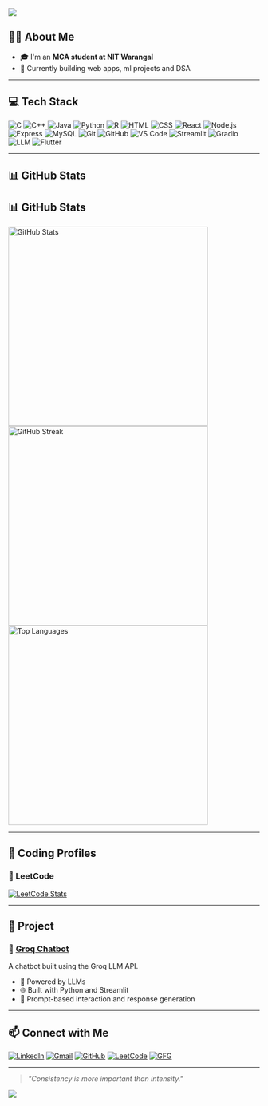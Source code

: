 <!-- Banner -->
<img src="https://capsule-render.vercel.app/api?type=waving&color=0E5CAD&height=250&section=header&text=Hi%20I'm%20Shubham%20👋&fontSize=50&fontColor=ffffff" />

<!-- About Me -->
## 🙋‍♂️ About Me

- 🎓 I'm an **MCA student at NIT Warangal**
- 🔭 Currently building web apps, ml projects and DSA

---

<!-- Tech Stack -->
## 💻 Tech Stack

![C](https://img.shields.io/badge/C-A8B9CC?style=flat&logo=c&logoColor=white)
![C++](https://img.shields.io/badge/C++-00599C?style=flat&logo=c%2B%2B&logoColor=white)
![Java](https://img.shields.io/badge/Java-007396?style=flat&logo=java&logoColor=white)
![Python](https://img.shields.io/badge/Python-3776AB?style=flat&logo=python&logoColor=white)
![R](https://img.shields.io/badge/R-276DC3?style=flat&logo=r&logoColor=white)
![HTML](https://img.shields.io/badge/HTML5-E34F26?style=flat&logo=html5&logoColor=white)
![CSS](https://img.shields.io/badge/CSS3-1572B6?style=flat&logo=css3&logoColor=white)
![React](https://img.shields.io/badge/React-20232A?style=flat&logo=react&logoColor=61DAFB)
![Node.js](https://img.shields.io/badge/Node.js-339933?style=flat&logo=node.js&logoColor=white)
![Express](https://img.shields.io/badge/Express.js-000000?style=flat&logo=express&logoColor=white)
![MySQL](https://img.shields.io/badge/MySQL-4479A1?style=flat&logo=mysql&logoColor=white)
![Git](https://img.shields.io/badge/Git-F05032?style=flat&logo=git&logoColor=white)
![GitHub](https://img.shields.io/badge/GitHub-181717?style=flat&logo=github&logoColor=white)
![VS Code](https://img.shields.io/badge/VS%20Code-007ACC?style=flat&logo=visual-studio-code&logoColor=white)
![Streamlit](https://img.shields.io/badge/Streamlit-FF4B4B?style=flat&logo=streamlit&logoColor=white)
![Gradio](https://img.shields.io/badge/Gradio-3FAEFF?style=flat&logo=gradio&logoColor=white)
![LLM](https://img.shields.io/badge/LLM-000000?style=flat&logo=openai&logoColor=white)
![Flutter](https://img.shields.io/badge/Flutter-02569B?style=flat&logo=flutter&logoColor=white)

---

## 📊 GitHub Stats

## 📊 GitHub Stats

<p align="left">
  <img src="https://github-readme-stats.vercel.app/api?username=shubhamdas18&show_icons=true&theme=tokyonight" width="400" alt="GitHub Stats" />
  <img src="https://github-readme-streak-stats.herokuapp.com?user=shubhamdas18&theme=tokyonight" width="400" alt="GitHub Streak" />
  <img src="https://github-readme-stats.vercel.app/api/top-langs/?username=shubhamdas18&layout=compact&theme=tokyonight" width="400" alt="Top Languages" />
</p>


---

## 🧠 Coding Profiles

### 🔸 LeetCode  
[![LeetCode Stats](https://leetcard.jacoblin.cool/losblancos_07?theme=dark&font=Karma)](https://leetcode.com/losblancos_07)


---

<!-- Projects -->
## 🧠 Project

### 🤖 [Groq Chatbot](https://github.com/shubhamdas18/Groq_Chatbot)
A chatbot built using the Groq LLM API.  
- 🔌 Powered by LLMs  
- 🌐 Built with Python and Streamlit  
- 🧪 Prompt-based interaction and response generation  

---

<!-- Contact -->
## 📫 Connect with Me

[![LinkedIn](https://img.shields.io/badge/-LinkedIn-0077b5?style=flat&logo=Linkedin&logoColor=white)](https://www.linkedin.com/in/shubham-das-88ba6a281)
[![Gmail](https://img.shields.io/badge/-Email-red?style=flat&logo=Gmail&logoColor=white)](mailto:sukudasa@gmail.com)
[![GitHub](https://img.shields.io/badge/-GitHub-181717?style=flat&logo=github&logoColor=white)](https://github.com/shubhamdas18)
[![LeetCode](https://img.shields.io/badge/-LeetCode-FFA116?style=flat&logo=leetcode&logoColor=black)](https://leetcode.com/losblancos_07)
[![GFG](https://img.shields.io/badge/-GFG-0F9D58?style=flat&logo=GeeksforGeeks&logoColor=white)](https://auth.geeksforgeeks.org/user/sukudimvk)

---

<!-- Footer Quote -->
> *"Consistency is more important than intensity."*

<!-- Footer wave -->
<img src="https://capsule-render.vercel.app/api?type=waving&color=0E5CAD&height=120&section=footer"/>
